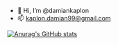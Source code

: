 - 👋 Hi, I’m @damiankaplon
- 📫 kaplon.damian99@gmail.com

[![Anurag's GitHub stats](https://github-readme-stats.vercel.app/api?username=damiankaplon&hide=stars,prs,issues,contribs&show_icons=true&&theme=radical)](https://github.com/anuraghazra/github-readme-stats)
<!---
damiankaplon/damiankaplon is a ✨ special ✨ repository because its `README.md` (this file) appears on your GitHub profile.
You can click the Preview link to take a look at your changes.
--->
